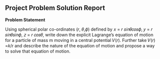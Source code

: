 ## Project Problem Solution Report
**Problem Statement**

Using spherical polar co-ordinates (𝑟, 𝜃,𝜙) defined by 𝑥 = 𝑟 𝑠𝑖𝑛𝜃𝑐𝑜𝑠𝜙, 𝑦 = 𝑟 𝑠𝑖𝑛𝜃𝑠𝑖𝑛𝜙, 𝑧 = 𝑟 𝑐𝑜𝑠𝜃, write down the explicit Lagrange’s equation of motion for a particle of mass m 
moving in a central potential 𝑉(𝑟). Further take 𝑉(𝑟) =𝑘/r and describe the nature of the equation of motion and propose a way to solve that equation of motion.
